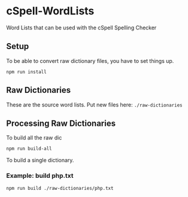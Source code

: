 # cSpell-WordLists
Word Lists that can be used with the cSpell Spelling Checker

## Setup
To be able to convert raw dictionary files, you have to set things up.

```
npm run install
```

## Raw Dictionaries

These are the source word lists.  Put new files here: `./raw-dictionaries`

## Processing Raw Dictionaries

To build all the raw dic

```sh
npm run build-all
```

To build a single dictionary.

### Example: build php.txt
```sh
npm run build ./raw-dictionaries/php.txt
```


